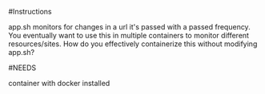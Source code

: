 #Instructions

app.sh monitors for changes in a url it's passed with a passed frequency. You eventually want to use this in multiple containers to monitor different resources/sites. How do you effectively containerize this without modifying app.sh?

#NEEDS

container with docker installed
